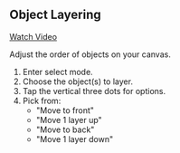 ## Object Layering

<a href="https://www.youtube.com/watch?v=1J70Gr7NPQA&list=PL59USjwdMIDkWNkVo4lP2UJODNKOnocsX&index=11" target="_blank">
Watch Video
</a>

Adjust the order of objects on your canvas.

1. Enter select mode.
2. Choose the object(s) to layer.
3. Tap the vertical three dots for options.
4. Pick from:
    - "Move to front"
    - "Move 1 layer up"
    - "Move to back"
    - "Move 1 layer down"

